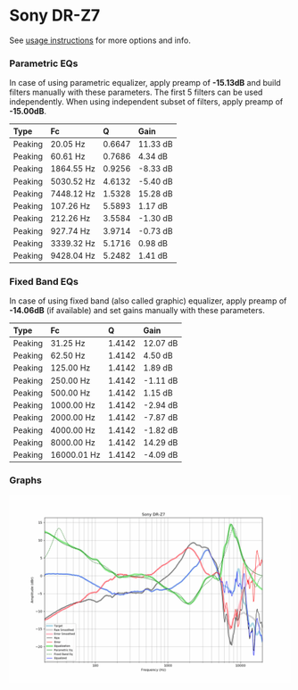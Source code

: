 # Sony DR-Z7
See [usage instructions](https://github.com/jaakkopasanen/AutoEq#usage) for more options and info.

### Parametric EQs
In case of using parametric equalizer, apply preamp of **-15.13dB** and build filters manually
with these parameters. The first 5 filters can be used independently.
When using independent subset of filters, apply preamp of **-15.00dB**.

| Type    | Fc         |      Q | Gain     |
|:--------|:-----------|:-------|:---------|
| Peaking | 20.05 Hz   | 0.6647 | 11.33 dB |
| Peaking | 60.61 Hz   | 0.7686 | 4.34 dB  |
| Peaking | 1864.55 Hz | 0.9256 | -8.33 dB |
| Peaking | 5030.52 Hz | 4.6132 | -5.40 dB |
| Peaking | 7448.12 Hz | 1.5328 | 15.28 dB |
| Peaking | 107.26 Hz  | 5.5893 | 1.17 dB  |
| Peaking | 212.26 Hz  | 3.5584 | -1.30 dB |
| Peaking | 927.74 Hz  | 3.9714 | -0.73 dB |
| Peaking | 3339.32 Hz | 5.1716 | 0.98 dB  |
| Peaking | 9428.04 Hz | 5.2482 | 1.41 dB  |

### Fixed Band EQs
In case of using fixed band (also called graphic) equalizer, apply preamp of **-14.06dB**
(if available) and set gains manually with these parameters.

| Type    | Fc          |      Q | Gain     |
|:--------|:------------|:-------|:---------|
| Peaking | 31.25 Hz    | 1.4142 | 12.07 dB |
| Peaking | 62.50 Hz    | 1.4142 | 4.50 dB  |
| Peaking | 125.00 Hz   | 1.4142 | 1.89 dB  |
| Peaking | 250.00 Hz   | 1.4142 | -1.11 dB |
| Peaking | 500.00 Hz   | 1.4142 | 1.15 dB  |
| Peaking | 1000.00 Hz  | 1.4142 | -2.94 dB |
| Peaking | 2000.00 Hz  | 1.4142 | -7.87 dB |
| Peaking | 4000.00 Hz  | 1.4142 | -1.82 dB |
| Peaking | 8000.00 Hz  | 1.4142 | 14.29 dB |
| Peaking | 16000.01 Hz | 1.4142 | -4.09 dB |

### Graphs
![](./Sony%20DR-Z7.png)